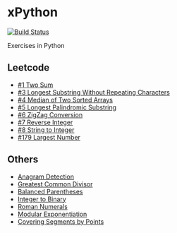 # xPython
[![Build Status](https://travis-ci.org/wp-lai/xpython.png?branch=master)](https://travis-ci.org/wp-lai/xpython)

Exercises in Python

## Leetcode
+ [#1 Two Sum](code/twosum.py)
+ [#3 Longest Substring Without Repeating Characters](code/longestsubstringlen.py)
+ [#4 Median of Two Sorted Arrays](code/findmediansortedarrays.py)
+ [#5 Longest Palindromic Substring](code/longestpalindrome.py)
+ [#6 ZigZag Conversion](code/zigzag.py)
+ [#7 Reverse Integer](code/reverse_int.py)
+ [#8 String to Integer](code/atoi.py)
+ [#179 Largest Number](code/largestnumber.py)

## Others
+ [Anagram Detection](code/anagram.py)
+ [Greatest Common Divisor](code/gcd.py)
+ [Balanced Parentheses](code/balancedparentheses.py)
+ [Integer to Binary](code/int2binary.py)
+ [Roman Numerals](code/romannumerals.py)
+ [Modular Exponentiation](code/modexp.py)
+ [Covering Segments by Points](code/covering_segments.py)
